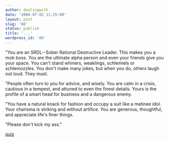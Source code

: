 ```yaml
---
author: dealingwith
date: '2004-07-02 11:25:00'
layout: post
slug: '66'
status: publish
title: '...'
wordpress_id: '66'
---
```


"You are an SRDL--Sober Rational Destructive Leader. This makes you a mob
boss. You are the ultimate alpha person and even your friends give you your
space. You can't stand whiners, weaklings, schlemiels or schlemozzles. You
don't make many jokes, but when you do, others laugh out loud. They must.

"People often turn to you for advice, and wisely. You are calm in a crisis,
cautious in a tempest, and attuned to even the finest details. Yours is the
profile of a smart head for business and a dangerous enemy.

"You have a natural knack for fashion and occupy a suit like a matinee idol.
Your charisma is striking and without artifice. You are generous, thoughtful,
and appreciate life's finer things.

"Please don't kick my ass."

[quiz][1]

   [1]:
http://hokev.brinkster.net/quiz/default.asp?quiz=Better+Personality&page=1

